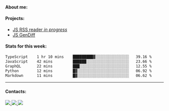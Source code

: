 #### About me:

#### Projects:
- [JS RSS reader *in progress*](https://github.com/GKoil/frontend-project-lvl3)
- [JS GenDiff](https://github.com/GKoil/GenDiff)

#### Stats for this week:
<!--START_SECTION:waka-->

```txt
TypeScript    1 hr 10 mins    █████████▓░░░░░░░░░░░░░░░   39.16 %
JavaScript    42 mins         ██████░░░░░░░░░░░░░░░░░░░   23.66 %
GraphQL       22 mins         ███░░░░░░░░░░░░░░░░░░░░░░   12.55 %
Python        12 mins         █▓░░░░░░░░░░░░░░░░░░░░░░░   06.92 %
Markdown      11 mins         █▓░░░░░░░░░░░░░░░░░░░░░░░   06.62 %
```

<!--END_SECTION:waka-->
---
#### Contacts:

<a target='_blank' title='LinkedIn' href="https://www.linkedin.com/in/gkoil/">
  <img src="https://img.shields.io/badge/LinkedIn-0077B5?style=for-the-badge&logo=linkedin&logoColor=white" />
</a>
<a target='_blank' title='Telegram' href="https://t.me/gkoil">
  <img src="https://img.shields.io/badge/Telegram-2CA5E0?style=for-the-badge&logo=telegram&logoColor=white" />
</a>
<a target='_blank' title='Gmail' href="mailto: gk.grigorev@gmail.com">
  <img src="https://img.shields.io/badge/Gmail-D14836?style=for-the-badge&logo=gmail&logoColor=white" />
</a>

